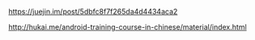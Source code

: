 https://juejin.im/post/5dbfc8f7f265da4d4434aca2

http://hukai.me/android-training-course-in-chinese/material/index.html